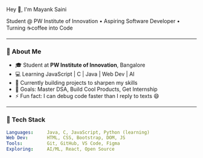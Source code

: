 Hey 👋, I'm Mayank Saini

Student @ PW Institute of Innovation • Aspiring Software Developer • Turning ☕coffee into Code


---

### 🧠 About Me

- 🎓 Student at **PW Institute of Innovation**, Bangalore  
- 💻 Learning JavaScript | C | Java | Web Dev | AI  
- 🚀 Currently building projects to sharpen my skills  
- 🎯 Goals: Master DSA, Build Cool Products, Get Internship  
- ⚡ Fun fact: I can debug code faster than I reply to texts 😄

---

### 🔧 Tech Stack

```yaml
Languages:     Java, C, JavaScript, Python (learning)
Web Dev:       HTML, CSS, Bootstrap, DOM, JS
Tools:         Git, GitHub, VS Code, Figma
Exploring:     AI/ML, React, Open Source
